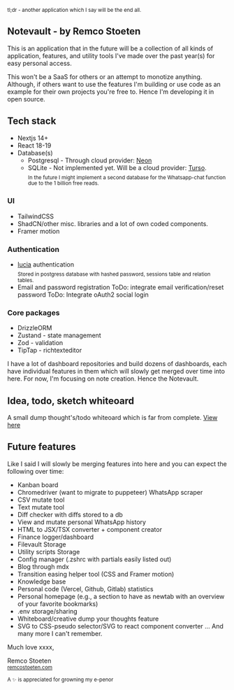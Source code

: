 <sub>tl;dr - another application which I say will be the end all.</sub>

## Notevault - by Remco Stoeten

This is an application that in the future will be a collection of all kinds of application, features, and utility tools I've made over the past year(s) for easy personal access.

This won't be a SaaS for others or an attempt to monotize anything. Although, if others want to use the features I'm building or use code as an example for their own projects you're free to. Hence I'm developing it in open source.

## Tech stack

-   Nextjs 14+
-   React 18-19
-   Database(s)
    -   Postgresql - Through cloud provider: [Neon](https://neon.tech/)
    -   SQLite - Not implemented yet. Will be a cloud provider: [Turso](https://turso.tech).  
         <sub>In the future I might implement a second database
        for the Whatsapp-chat function due to the 1 billion free reads.</sub>

### UI

-   TailwindCSS
-   ShadCN/other misc. libraries and a lot of own coded components.
-   Framer motion

### Authentication

-   [lucia](https://lucia-auth.com) authentication  
    <sub>Stored in postgress database with hashed password, sessions table and relation tables.</sub>
-   Email and password registration
    ToDo: integrate email verification/reset password
    ToDo: Integrate oAuth2 social login

### Core packages

-   DrizzleORM
-   Zustand - state management
-   Zod - validation
-   TipTap - richtexteditor

I have a lot of dashboard repositories and build dozens of dashboards, each have individual features in them which will slowly get merged over time into here. For now, I'm focusing on note creation. Hence the Notevault.

## Idea, todo, sketch whiteoard

A small dump thought's/todo whiteoard which is far from complete. [View here](https://excalidraw.com/#json=uNBSS85x6CsiYGm-v1bKa,eN2Z5Zav4QdBsfw5LuDKtw)

## Future features

Like I said I will slowly be merging features into here and you can expect the following over time:

-   Kanban board
-   Chromedriver (want to migrate to puppeteer) WhatsApp scraper
-   CSV mutate tool
-   Text mutate tool
-   Diff checker with diffs stored to a db
-   View and mutate personal WhatsApp history
-   HTML to JSX/TSX converter + component creator
-   Finance logger/dashboard
-   Filevault Storage
-   Utility scripts Storage
-   Config manager (.zshrc with partials easily listed out)
-   Blog through mdx
-   Transition easing helper tool (CSS and Framer motion)
-   Knowledge base
-   Personal code (Vercel, Github, Gitlab) statistics
-   Personal homepage (e.g., a section to have as newtab with an overview of your favorite bookmarks)
-   .env storage/sharing
-   Whiteboard/creative dump your thoughts feature
-   SVG to CSS-pseudo selector/SVG to react component converter
    ... And many more I can't remember.

Much love xxxx,

Remco Stoeten  
<sub>[remcostoeten.com](https://remcostoeten.com)</sub>

<sub>A ✨ is appreciated for growning my e-penor</sub>
